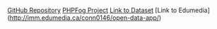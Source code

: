 [GitHub Repository](https://github.com/conn0146/open-data-app)
[PHPFog Project](http://opendata.phpfogapp.com)
[Link to Dataset](http://ottawa.ca/online_services/opendata/info/sledding_hills_en.html)
[Link to Edumedia] (http://imm.edumedia.ca/conn0146/open-data-app/)
